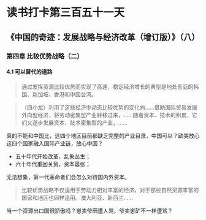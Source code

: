 读书打卡第三百五十一天
===
《中国的奇迹：发展战略与经济改革（增订版）》（八）
---

### 第四章 比较优势战略（二）

#### 4.1 可以替代的道路

> 通过发挥资源比较优势而实现了高速、稳定经济增长的典型是地处东亚的韩国、新加坡、香港和中国台湾。

> （四小龙）利用了这些经济中动态比较优势的变化向……借助国际贸易发展外向型经济，将劳动密集型产业转移过来，……随着资本、技术的积累，它们又逐步发展资本、技术密集型的产业，……

真的不能和中国比，这四个地区目前都缺乏完整的产业目录，中国可以？欧美放心这四个国家融入国际产业链，放心中国？

* 五十年代开始改革，乱象丛生；
* 六十年代重回关贸，资本嚣张；

无法想象，第一代革命者们会怎么对待国内外资本。

> 比较优势战略不仅适用于劳动力相对丰富的经济，对于那些自然资源丰富的国家和地区也同样适用。澳大利亚、新西兰……

当一个资源出口国很骄傲吗？崽卖爷田遭人骂，爷卖崽矿不一样遭骂？